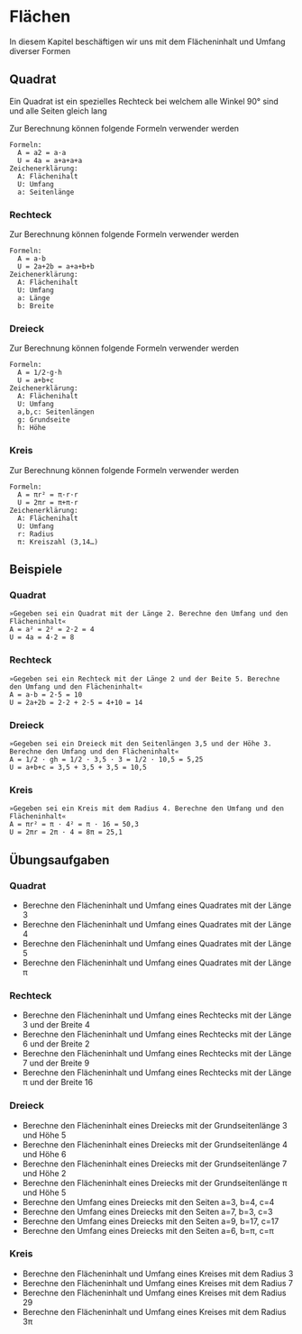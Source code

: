 # Flächen

In diesem Kapitel beschäftigen wir uns mit dem Flächeninhalt und Umfang diverser Formen

## Quadrat

Ein Quadrat ist ein spezielles Rechteck bei welchem alle Winkel 90° sind und alle Seiten gleich lang

Zur Berechnung können folgende Formeln verwender werden
```
Formeln:
  A = a2 = a·a
  U = 4a = a+a+a+a
Zeichenerklärung:
  A: Flächenihalt
  U: Umfang
  a: Seitenlänge
```

### Rechteck
Zur Berechnung können folgende Formeln verwender werden
```
Formeln:
  A = a·b
  U = 2a+2b = a+a+b+b
Zeichenerklärung:
  A: Flächenihalt
  U: Umfang
  a: Länge
  b: Breite
```

### Dreieck
Zur Berechnung können folgende Formeln verwender werden
```
Formeln:
  A = 1/2·g·h
  U = a+b+c
Zeichenerklärung:
  A: Flächenihalt
  U: Umfang
  a,b,c: Seitenlängen
  g: Grundseite
  h: Höhe
```

### Kreis
Zur Berechnung können folgende Formeln verwender werden
```
Formeln:
  A = πr² = π·r·r
  U = 2πr = π+π·r
Zeichenerklärung:
  A: Flächenihalt
  U: Umfang
  r: Radius
  π: Kreiszahl (3,14…)
```

## Beispiele

### Quadrat
```
»Gegeben sei ein Quadrat mit der Länge 2. Berechne den Umfang und den Flächeninhalt«
A = a² = 2² = 2·2 = 4
U = 4a = 4·2 = 8
```

### Rechteck
```
»Gegeben sei ein Rechteck mit der Länge 2 und der Beite 5. Berechne den Umfang und den Flächeninhalt«
A = a·b = 2·5 = 10
U = 2a+2b = 2·2 + 2·5 = 4+10 = 14
```

### Dreieck
```
»Gegeben sei ein Dreieck mit den Seitenlängen 3,5 und der Höhe 3. Berechne den Umfang und den Flächeninhalt«
A = 1/2 · gh = 1/2 · 3,5 · 3 = 1/2 · 10,5 = 5,25
U = a+b+c = 3,5 + 3,5 + 3,5 = 10,5
```

### Kreis
```
»Gegeben sei ein Kreis mit dem Radius 4. Berechne den Umfang und den Flächeninhalt«
A = πr² = π · 4² = π · 16 = 50,3
U = 2πr = 2π · 4 = 8π = 25,1
```

## Übungsaufgaben

### Quadrat
 - Berechne den Flächeninhalt und Umfang eines Quadrates mit der Länge 3
 - Berechne den Flächeninhalt und Umfang eines Quadrates mit der Länge 4
 - Berechne den Flächeninhalt und Umfang eines Quadrates mit der Länge 5
 - Berechne den Flächeninhalt und Umfang eines Quadrates mit der Länge π

### Rechteck
 - Berechne den Flächeninhalt und Umfang eines Rechtecks mit der Länge 3 und der Breite 4
 - Berechne den Flächeninhalt und Umfang eines Rechtecks mit der Länge 6 und der Breite 2
 - Berechne den Flächeninhalt und Umfang eines Rechtecks mit der Länge 7 und der Breite 9
 - Berechne den Flächeninhalt und Umfang eines Rechtecks mit der Länge π und der Breite 16

### Dreieck
 - Berechne den Flächeninhalt eines Dreiecks mit der Grundseitenlänge 3 und Höhe 5
 - Berechne den Flächeninhalt eines Dreiecks mit der Grundseitenlänge 4 und Höhe 6
 - Berechne den Flächeninhalt eines Dreiecks mit der Grundseitenlänge 7 und Höhe 2
 - Berechne den Flächeninhalt eines Dreiecks mit der Grundseitenlänge π und Höhe 5
 - Berechne den Umfang eines Dreiecks mit den Seiten a=3, b=4, c=4
 - Berechne den Umfang eines Dreiecks mit den Seiten a=7, b=3, c=3
 - Berechne den Umfang eines Dreiecks mit den Seiten a=9, b=17, c=17
 - Berechne den Umfang eines Dreiecks mit den Seiten a=6, b=π, c=π

### Kreis
 - Berechne den Flächeninhalt und Umfang eines Kreises mit dem Radius 3
 - Berechne den Flächeninhalt und Umfang eines Kreises mit dem Radius 7
 - Berechne den Flächeninhalt und Umfang eines Kreises mit dem Radius 29
 - Berechne den Flächeninhalt und Umfang eines Kreises mit dem Radius 3π
